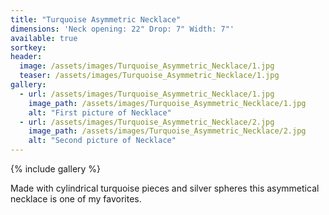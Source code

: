 ```yaml
---
title: "Turquoise Asymmetric Necklace"
dimensions: 'Neck opening: 22" Drop: 7" Width: 7"'
available: true
sortkey: 
header:
  image: /assets/images/Turquoise_Asymmetric_Necklace/1.jpg
  teaser: /assets/images/Turquoise_Asymmetric_Necklace/1.jpg
gallery:
  - url: /assets/images/Turquoise_Asymmetric_Necklace/1.jpg
    image_path: /assets/images/Turquoise_Asymmetric_Necklace/1.jpg
    alt: "First picture of Necklace"
  - url: /assets/images/Turquoise_Asymmetric_Necklace/2.jpg
    image_path: /assets/images/Turquoise_Asymmetric_Necklace/2.jpg
    alt: "Second picture of Necklace"
---
```



{% include gallery %}

Made with cylindrical turquoise  pieces and silver spheres this asymmetical necklace is one of my favorites.